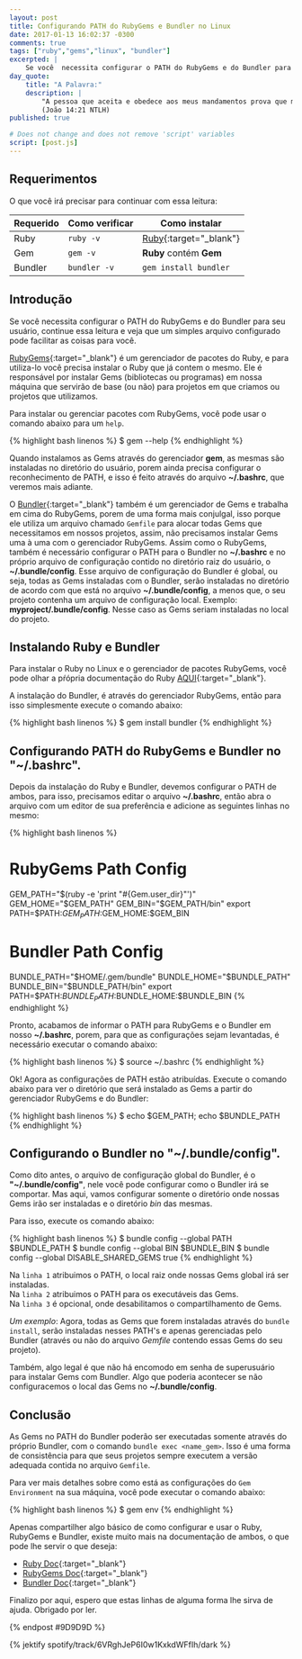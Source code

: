```yaml
---
layout: post
title: Configurando PATH do RubyGems e Bundler no Linux
date: 2017-01-13 16:02:37 -0300
comments: true
tags: ["ruby","gems","linux", "bundler"]
excerpted: |
    Se você  necessita configurar o PATH do RubyGems e do Bundler para seu usuário, continue essa leitura e veja que um simples arquivo configurado pode facilitar as coisas para você.
day_quote:
    title: "A Palavra:"
    description: |
        "A pessoa que aceita e obedece aos meus mandamentos prova que me ama. E a pessoa que me ama será amado pelo meu Pai, e eu também a amarei e lhe mostrarei quem sou." <br>
        (João 14:21 NTLH)
published: true

# Does not change and does not remove 'script' variables
script: [post.js]
---
```


## Requerimentos

O que você irá precisar para continuar com essa leitura:

| Requerido       | Como verificar      | Como instalar  |
| --------------- | ------------------- | -------------- |
| Ruby            | `ruby -v`           | [Ruby](https://www.ruby-lang.org){:target="_blank"} |
| Gem             | `gem -v`            | **Ruby** contém **Gem** |
| Bundler         | `bundler -v`        | `gem install bundler` |

## Introdução

 Se você  necessita configurar o PATH do RubyGems e do Bundler para seu usuário, continue essa leitura e veja que um simples arquivo configurado pode facilitar as coisas para você.

[RubyGems](https://pt.wikipedia.org/wiki/RubyGems){:target="_blank"} é um gerenciador de pacotes do Ruby, e para utiliza-lo você precisa instalar o Ruby que já contem o mesmo. Ele é responsável por instalar Gems (bibliotecas ou programas) em nossa máquina que servirão de base (ou não) para projetos em que criamos ou projetos que utilizamos.

Para instalar ou gerenciar pacotes com RubyGems, você pode usar o comando abaixo para um `help`.

{% highlight bash linenos %}
$ gem --help
{% endhighlight %}

Quando instalamos as Gems através do gerenciador **gem**, as mesmas são instaladas no diretório do usuário, porem ainda precisa configurar o reconhecimento de PATH, e isso é feito através do arquivo **~/.bashrc**, que veremos mais adiante.

O [Bundler](https://bundler.io/){:target="_blank"} também é um gerenciador de Gems e trabalha em cima do RubyGems, porem de uma forma mais conjulgal, isso porque ele utiliza um arquivo chamado `Gemfile` para alocar todas Gems que necessitamos em nossos projetos, assim, não precisamos instalar Gems uma à uma com o gerenciador RubyGems. Assim como o RubyGems, também é necessário configurar o PATH para o Bundler no **~/.bashrc** e no próprio arquivo de configuração contido no diretório raiz do usuário, o **~/.bundle/config**. Esse arquivo de configuração do Bundler é global, ou seja, todas as Gems instaladas com o Bundler, serão instaladas no diretório de acordo com que está no arquivo **~/.bundle/config**, a menos que, o seu projeto contenha um arquivo de configuração local. Exemplo: **myproject/.bundle/config**. Nesse caso as Gems seriam instaladas no local do projeto.

## Instalando Ruby e Bundler

Para instalar o Ruby no Linux e o gerenciador de pacotes RubyGems, você pode olhar a pŕópria documentação do Ruby [AQUI](https://www.ruby-lang.org/pt/documentation/installation/#package-management-systems){:target="_blank"}.

A instalação do Bundler, é através do gerenciador RubyGems, então para isso simplesmente execute o comando abaixo:

{% highlight bash linenos %}
$ gem install bundler
{% endhighlight %}

## Configurando PATH do RubyGems e Bundler no "~/.bashrc".

Depois da instalação do Ruby e Bundler, devemos configurar o PATH de ambos, para isso, precisamos editar o arquivo **~/.bashrc**, então abra o arquivo com um editor de sua preferência e adicione as seguintes linhas no mesmo:

{% highlight bash linenos %}
# RubyGems Path Config
GEM_PATH="$(ruby -e 'print "#{Gem.user_dir}"')"
GEM_HOME="$GEM_PATH"
GEM_BIN="$GEM_PATH/bin"
export PATH=$PATH:$GEM_PATH:$GEM_HOME:$GEM_BIN
# Bundler Path Config
BUNDLE_PATH="$HOME/.gem/bundle"
BUNDLE_HOME="$BUNDLE_PATH"
BUNDLE_BIN="$BUNDLE_PATH/bin"
export PATH=$PATH:$BUNDLE_PATH:$BUNDLE_HOME:$BUNDLE_BIN
{% endhighlight %}

Pronto, acabamos de informar o PATH para RubyGems e o Bundler em nosso **~/.bashrc**, porem, para que as configurações sejam levantadas, é necessário executar o comando abaixo:

{% highlight bash linenos %}
$ source ~/.bashrc
{% endhighlight %}

Ok! Agora as configurações de PATH estão atribuídas. Execute o comando abaixo para ver o diretório que será instalado as Gems a partir do gerenciador RubyGems e do Bundler:

{% highlight bash linenos %}
$ echo $GEM_PATH; echo $BUNDLE_PATH
{% endhighlight %}

## Configurando o Bundler no "~/.bundle/config".

Como dito antes, o arquivo de configuração global do Bundler, é o **"~/.bundle/config"**, nele você pode configurar como o Bundler irá se comportar.
Mas aqui, vamos configurar somente o diretório onde nossas Gems irão ser instaladas e o diretório *bin* das mesmas.

Para isso, execute os comando abaixo:

{% highlight bash linenos %}
$ bundle config --global PATH $BUNDLE_PATH
$ bundle config --global BIN $BUNDLE_BIN
$ bundle config --global DISABLE_SHARED_GEMS true
{% endhighlight %}

Na `linha 1` atribuimos o PATH, o local raiz onde nossas Gems global irá ser instaladas.   
Na `linha 2` atribuimos o PATH para os executáveis das Gems.   
Na `linha 3` é opcional, onde desabilitamos o compartilhamento de Gems.

*Um exemplo*: Agora, todas as Gems que forem instaladas através do `bundle install`, serão instaladas nesses PATH's e apenas gerenciadas pelo Bundler (através ou não do arquivo *Gemfile* contendo essas Gems do seu projeto).

Também, algo legal é que não há encomodo em senha de superusuário para instalar Gems com Bundler. Algo que poderia acontecer se não configuracemos o local das Gems no **~/.bundle/config**.

## Conclusão

As Gems no PATH do Bundler poderão ser executadas somente através do próprio Bundler, com o comando `bundle exec <name_gem>`. Isso é uma forma de consistência para que seus projetos sempre executem a versão adequada contida no arquivo `Gemfile`.

Para ver mais detalhes sobre como está as configurações do `Gem Environment` na sua máquina, você pode executar o comando abaixo:

{% highlight bash linenos %}
$ gem env
{% endhighlight %}

Apenas compartilher algo básico de como configurar e usar o Ruby, RubyGems e Bundler, existe muito mais na documentação de ambos, o que pode lhe servir o que deseja:

* [Ruby Doc](https://www.ruby-lang.org/pt/documentation/){:target="_blank"}
* [RubyGems Doc](http://guides.rubygems.org/rubygems-basics/){:target="_blank"}
* [Bundler Doc](https://bundler.io/docs.html){:target="_blank"}

Finalizo por aqui, espero que estas linhas de alguma forma lhe sirva de ajuda. Obrigado por ler.

{% endpost #9D9D9D %}

{% jektify spotify/track/6VRghJeP6I0w1KxkdWFfIh/dark %}
